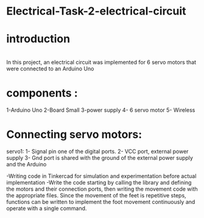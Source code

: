  # Electrical-Task-2-electrical-circuit
 # introduction 
 
<br>In this project, an electrical circuit was implemented for 6 servo motors that were connected to an Arduino Uno

# components :
1-Arduino Uno
2-Board Small
3-power supply 
4- 6 servo motor
5- Wireless

# Connecting servo motors:
servo1:
1- Signal pin one of the digital ports. 
2- VCC port, external power supply 
3- Gnd port is shared with the ground of the external power supply and the Arduino

-Writing code in Tinkercad for simulation and experimentation before actual implementation 
-Write the code starting by calling the library and defining the motors and their connection ports, then writing the movement code with the appropriate files. Since the movement of the feet is repetitive steps, functions can be written to implement the foot movement continuously and operate with a single command.

